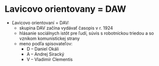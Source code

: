 # Lavicovo orientovany = DAW
- Ľavicovo orientovaní = DAV:
	- skupina DAV začína vydávať časopis v r. 1924
	- hlásanie sociálnych istôt pre ľudí, súvis s robotníckou triedou a so vznikom komunistickej strany
	- meno podľa spisovateľov:
		- D – Daniel Okáli
		- A – Andrej Siracký
		- V – Vladimír Clementis 